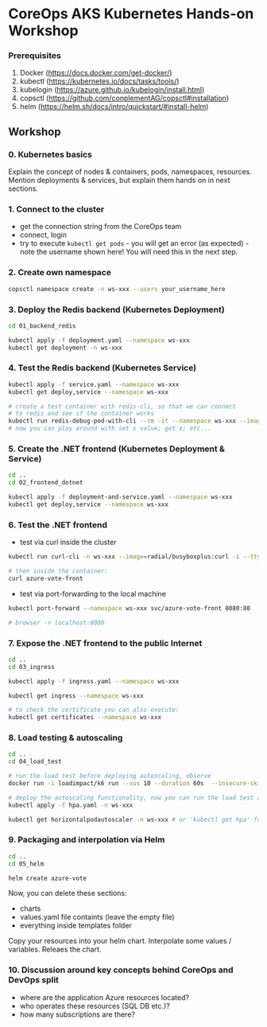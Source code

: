 # CoreOps AKS Kubernetes Hands-on Workshop

### Prerequisites

1. Docker (https://docs.docker.com/get-docker/)
2. kubectl (https://kubernetes.io/docs/tasks/tools/)
3. kubelogin (https://azure.github.io/kubelogin/install.html)
4. copsctl (https://github.com/conplementAG/copsctl#installation)
5. helm (https://helm.sh/docs/intro/quickstart/#install-helm)

## Workshop

### 0. Kubernetes basics

Explain the concept of nodes & containers, pods, namespaces, resources. Mention deployments & services, but explain them hands on in next sections.


### 1. Connect to the cluster

- get the connection string from the CoreOps team
- connect, login
- try to execute `kubectl get pods` - you will get an error (as expected) - note the username shown here! You will need this in the next step. 

### 2. Create own namespace

```bash
copsctl namespace create -n ws-xxx --users your_username_here
```

### 3. Deploy the Redis backend (Kubernetes Deployment)

```bash
cd 01_backend_redis

kubectl apply -f deployment.yaml --namespace ws-xxx
kubectl get deployment -n ws-xxx
```

### 4. Test the Redis backend (Kubernetes Service)

```bash
kubectl apply -f service.yaml --namespace ws-xxx
kubectl get deploy,service --namespace ws-xxx

# create a test container with redis-cli, so that we can connect
# to redis and see if the container works
kubectl run redis-debug-pod-with-cli --rm -it --namespace ws-xxx --image redis -- /bin/bash
# now you can play around with set x value; get x; etc...
```

### 5. Create the .NET frontend (Kubernetes Deployment & Service)

```bash
cd ..
cd 02_frontend_dotnet

kubectl apply -f deployment-and-service.yaml --namespace ws-xxx
kubectl get deploy,service --namespace ws-xxx
```

### 6. Test the .NET frontend

- test via curl inside the cluster

```bash
kubectl run curl-cli -n ws-xxx --image=radial/busyboxplus:curl -i --tty --rm

# then inside the container:
curl azure-vote-front
```

- test via port-forwarding to the local machine

```bash
kubectl port-forward --namespace ws-xxx svc/azure-vote-front 8080:80

# browser -> localhost:8080
```

### 7. Expose the .NET frontend to the public Internet

```bash
cd ..
cd 03_ingress

kubectl apply -f ingress.yaml --namespace ws-xxx

kubectl get ingress --namespace ws-xxx

# to check the certificate you can also execute:
kubectl get certificates --namespace ws-xxx
```

### 8. Load testing & autoscaling

```bash
cd ..
cd 04_load_test

# run the load test before deploying autoscaling, observe
docker run -i loadimpact/k6 run --vus 10 --duration 60s  --insecure-skip-tls-verify - <script.js

# deploy the autoscaling functionality, now you can run the load test again and observe
kubectl apply -f hpa.yaml -n ws-xxx

kubectl get horizontalpodautoscaler -n ws-xxx # or 'kubectl get hpa' for short
```

### 9. Packaging and interpolation via Helm

```bash
cd ..
cd 05_helm

helm create azure-vote
```

Now, you can delete these sections:
- charts
- values.yaml file containts (leave the empty file)
- everything inside templates folder

Copy your resources into your helm chart. Interpolate some values / variables. Releaes the chart.

### 10. Discussion around key concepts behind CoreOps and DevOps split

- where are the application Azure resources located?
- who operates these resources (SQL DB etc.)?
- how many subscriptions are there?
